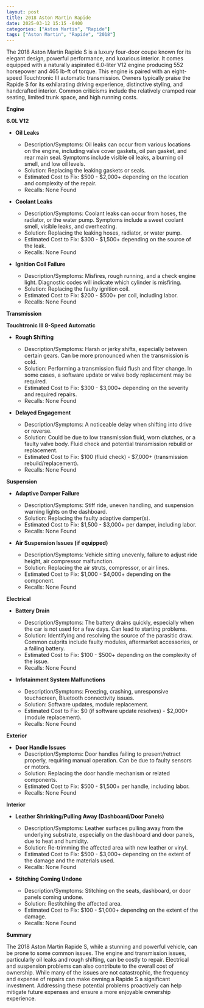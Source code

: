 ```yaml
---
layout: post
title: 2018 Aston Martin Rapide
date: 2025-03-12 15:15 -0400
categories: ["Aston Martin", "Rapide"]
tags: ["Aston Martin", "Rapide", "2018"]
---
```

The 2018 Aston Martin Rapide S is a luxury four-door coupe known for its elegant design, powerful performance, and luxurious interior. It comes equipped with a naturally aspirated 6.0-liter V12 engine producing 552 horsepower and 465 lb-ft of torque. This engine is paired with an eight-speed Touchtronic III automatic transmission. Owners typically praise the Rapide S for its exhilarating driving experience, distinctive styling, and handcrafted interior. Common criticisms include the relatively cramped rear seating, limited trunk space, and high running costs.

**Engine**

**6.0L V12**

*   **Oil Leaks**
    *   Description/Symptoms: Oil leaks can occur from various locations on the engine, including valve cover gaskets, oil pan gasket, and rear main seal. Symptoms include visible oil leaks, a burning oil smell, and low oil levels.
    *   Solution: Replacing the leaking gaskets or seals.
    *   Estimated Cost to Fix: $500 - $2,000+ depending on the location and complexity of the repair.
    * Recalls: None Found

*   **Coolant Leaks**
    *   Description/Symptoms: Coolant leaks can occur from hoses, the radiator, or the water pump. Symptoms include a sweet coolant smell, visible leaks, and overheating.
    *   Solution: Replacing the leaking hoses, radiator, or water pump.
    *   Estimated Cost to Fix: $300 - $1,500+ depending on the source of the leak.
    * Recalls: None Found

*   **Ignition Coil Failure**
    *   Description/Symptoms: Misfires, rough running, and a check engine light. Diagnostic codes will indicate which cylinder is misfiring.
    *   Solution: Replacing the faulty ignition coil.
    *   Estimated Cost to Fix: $200 - $500+ per coil, including labor.
    * Recalls: None Found

**Transmission**

**Touchtronic III 8-Speed Automatic**

*   **Rough Shifting**
    *   Description/Symptoms: Harsh or jerky shifts, especially between certain gears. Can be more pronounced when the transmission is cold.
    *   Solution: Performing a transmission fluid flush and filter change. In some cases, a software update or valve body replacement may be required.
    *   Estimated Cost to Fix: $300 - $3,000+ depending on the severity and required repairs.
    * Recalls: None Found

*   **Delayed Engagement**
    *   Description/Symptoms: A noticeable delay when shifting into drive or reverse.
    *   Solution: Could be due to low transmission fluid, worn clutches, or a faulty valve body. Fluid check and potential transmission rebuild or replacement.
    *   Estimated Cost to Fix: $100 (fluid check) - $7,000+ (transmission rebuild/replacement).
    * Recalls: None Found

**Suspension**

*   **Adaptive Damper Failure**
    *   Description/Symptoms: Stiff ride, uneven handling, and suspension warning lights on the dashboard.
    *   Solution: Replacing the faulty adaptive damper(s).
    *   Estimated Cost to Fix: $1,500 - $3,000+ per damper, including labor.
    * Recalls: None Found

*   **Air Suspension Issues (if equipped)**
    *   Description/Symptoms: Vehicle sitting unevenly, failure to adjust ride height, air compressor malfunction.
    *   Solution: Replacing the air struts, compressor, or air lines.
    *   Estimated Cost to Fix: $1,000 - $4,000+ depending on the component.
    * Recalls: None Found

**Electrical**

*   **Battery Drain**
    *   Description/Symptoms: The battery drains quickly, especially when the car is not used for a few days. Can lead to starting problems.
    *   Solution: Identifying and resolving the source of the parasitic draw. Common culprits include faulty modules, aftermarket accessories, or a failing battery.
    *   Estimated Cost to Fix: $100 - $500+ depending on the complexity of the issue.
    * Recalls: None Found

*   **Infotainment System Malfunctions**
    *   Description/Symptoms: Freezing, crashing, unresponsive touchscreen, Bluetooth connectivity issues.
    *   Solution: Software updates, module replacement.
    *   Estimated Cost to Fix: $0 (if software update resolves) - $2,000+ (module replacement).
    * Recalls: None Found

**Exterior**

*   **Door Handle Issues**
    *   Description/Symptoms: Door handles failing to present/retract properly, requiring manual operation. Can be due to faulty sensors or motors.
    *   Solution: Replacing the door handle mechanism or related components.
    *   Estimated Cost to Fix: $500 - $1,500+ per handle, including labor.
    * Recalls: None Found

**Interior**

*   **Leather Shrinking/Pulling Away (Dashboard/Door Panels)**
    *   Description/Symptoms: Leather surfaces pulling away from the underlying substrate, especially on the dashboard and door panels, due to heat and humidity.
    *   Solution: Re-trimming the affected area with new leather or vinyl.
    *   Estimated Cost to Fix: $500 - $3,000+ depending on the extent of the damage and the materials used.
    * Recalls: None Found

*   **Stitching Coming Undone**
    *   Description/Symptoms: Stitching on the seats, dashboard, or door panels coming undone.
    *   Solution: Restitching the affected area.
    *   Estimated Cost to Fix: $100 - $1,000+ depending on the extent of the damage.
    * Recalls: None Found

**Summary**

The 2018 Aston Martin Rapide S, while a stunning and powerful vehicle, can be prone to some common issues. The engine and transmission issues, particularly oil leaks and rough shifting, can be costly to repair. Electrical and suspension problems can also contribute to the overall cost of ownership. While many of the issues are not catastrophic, the frequency and expense of repairs can make owning a Rapide S a significant investment. Addressing these potential problems proactively can help mitigate future expenses and ensure a more enjoyable ownership experience.

